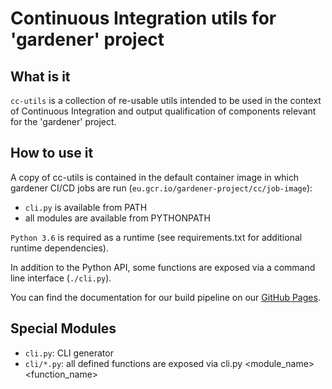 # Continuous Integration utils for 'gardener' project

## What is it

`cc-utils` is a collection of re-usable utils intended to be used in the
context of Continuous Integration and output qualification of components
relevant for the 'gardener' project.

## How to use it

A copy of cc-utils is contained in the default container image in which gardener
CI/CD jobs are run (`eu.gcr.io/gardener-project/cc/job-image`):

- `cli.py` is available from PATH
- all modules are available from PYTHONPATH

`Python 3.6` is required as a runtime (see requirements.txt for additional
runtime dependencies).

In addition to the Python API, some functions are exposed via a command line interface
(`./cli.py`).

You can find the documentation for our build pipeline on our [GitHub Pages](https://gardener.github.io/cc-utils).

## Special Modules

* `cli.py`: CLI generator
* `cli/*.py`: all defined functions are exposed via cli.py <module_name> <function_name>
